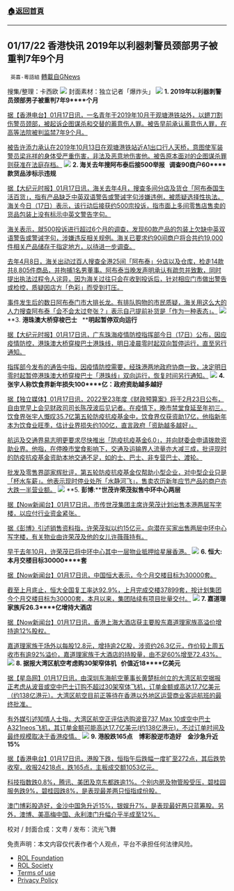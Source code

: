 ###  [:house:返回首頁](https://github.com/ourhimalayas/txt)
---


## 01/17/22 香港快讯 2019年以利器刺警员颈部男子被重判7年9个月
` 英喜-粵語組` [轉載自GNews](https://gnews.org/zh-hans/1871639/)

搜集/整理：卡西欧
![](https://assets.gnews.org/wp-content/uploads/2022/01/0117fenmian.jpg)
封面素材：独立记者「爆炸头」
![](https://assets.gnews.org/wp-content/uploads/2022/01/Screen-Shot-2022-01-17-at-8.48.12-AM.png)
**1. 2019****年以利器刺警员颈部男子被重判****7****年****9****个月**

[据【香港电台】01月17日讯，一名青年于2019年10月于观塘港铁站外，以鎅刀割伤警员颈部，被起诉企图谋杀和交替的蓄意伤人罪。被告早前承认蓄意伤人罪，在高等法院被判监禁7年9个月。](https://news.rthk.hk/rthk/ch/component/k2/1629239-20220117.htm?spTabChangeable=0)

[被告许添力承认在2019年10月13日在观塘港铁站近A1出口行人天桥，意图使军装警员梁兆祥的身体受严重伤害，非法及恶意地伤害他。被告原本面对的企图谋杀罪则获准在法庭存档。](https://news.rthk.hk/rthk/ch/component/k2/1629239-20220117.htm?spTabChangeable=0)
![](https://assets.gnews.org/wp-content/uploads/2022/01/Screen-Shot-2022-01-17-at-8.48.22-AM.png)
**2. ****海关去年搜阿布泰后接****500****举报****   ****调查****90****商户****60****款货品涉标示违规**

[据【大纪元时报】01月17日讯，海关去年4月，搜查多间分店及货仓「阿布泰国生活百货」，指有产品缺乏中英双语警告或警诫字句涉嫌违例，被质疑选择性执法。海关今日（17日）表示，该行动后接获约500宗投诉，指市面上多间零售店售卖的货品包装上没有标示中英文警告字句。](https://hk.epochtimes.com/news/2022-01-17/71554117)

[海关表示，就500投诉进行超过6个月的调查，发现60款产品的包装上欠缺中英双语警告或警诫字句，涉嫌违反相关规例。海关已要求约90间商户将合共约19,000件相关产品储存于指定地方，以待进一步调查。](https://hk.epochtimes.com/news/2022-01-17/71554117)

[去年4月8日，海关出动过百人搜查全港25间「阿布泰」分店以及仓库，检走14款共8,805件商品，并拘捕1名男董事。阿布泰当晚发声明承认有疏忽并致歉，同时提出执法过程令人诧异，因为海关过往只会在收到投诉后，针对相应门市做出警告或检控，质疑因店方「色彩」而受到打压。](https://hk.epochtimes.com/news/2022-01-17/71554117)

[事件发生后的数日阿布泰门市大排长龙。有排队购物的市民质疑，海关用这么大的人力搜查阿布泰「会不会太过夸张？」表示自己提前补货是「作为一种表态」。](https://hk.epochtimes.com/news/2022-01-17/71554117)
![](https://assets.gnews.org/wp-content/uploads/2022/01/Screen-Shot-2022-01-17-at-8.48.37-AM.png)
**3. ****港珠澳大桥穿梭巴士****   ****明起暂停双向运行**

[据【大纪元时报】01月17日讯，广东珠海疫情防控指挥部今日（17日）公布，因应疫情防控，港珠澳大桥穿梭巴士港珠线，明日凌晨零时起双向暂停运行，直至另行通知。](https://hk.epochtimes.com/news/2022-01-17/52751735)

[指挥部今发布的通告中指，因疫情防控需要，经珠港两地政府协商一致，决定明日零时起暂停港珠澳大桥穿梭巴士「港珠线」双向运行，恢复时间另行通知。](https://hk.epochtimes.com/news/2022-01-17/52751735)
![](https://assets.gnews.org/wp-content/uploads/2022/01/Screen-Shot-2022-01-17-at-8.48.48-AM.png)
**4. ****张宇人称饮食界新年损失****100****亿：政府资助越多越好**

[据【独立媒体】01月17日讯，2022至23年度《财政预算案》将于2月23日公布，自由党早上会见财政司司长陈茂波后见记者。在疫情下，晚市禁堂食延至年初三。饮食界张宇人慨叹35.7亿第五轮防疫抗疫基金中，饮食界仅获资助17亿，他指新年本为饮食业旺季，估计业界损失约100亿，直言政府「资助越多越好」。](https://www.inmediahk.net/node/政經/張宇人稱飲食界新年損失100億：政府資助越多越好)

[航运及交通界易志明更要求尽快推出「防疫抗疫基金6.0」，并向财委会申请拨款资助业界。他指，在停晚市堂食影响下，交通及运输界人流量亦大减三成，批评现时的防疫抗疫基金资助本地交通不足，如的士、巴士、非专营巴士、渡轮。](https://www.inmediahk.net/node/政經/張宇人稱飲食界新年損失100億：政府資助越多越好)

[批发及零售界邵家辉批评，第五轮防疫抗疫基金仅帮助小型企业，对中型企业只是「杯水车薪」。他表示现时停业处所「水静河飞」，售卖农历新年应节产品的商户亦大跌一半营业额。](https://www.inmediahk.net/node/政經/張宇人稱飲食界新年損失100億：政府資助越多越好)
![](https://assets.gnews.org/wp-content/uploads/2022/01/Screen-Shot-2022-01-17-at-8.49.00-AM.png)
**5. ****彭博****:****世茂许荣茂拟售中环中心两层**

[据【Now新闻台】01月17日讯，市传世茂集团主席许荣茂计划出售本港两层写字楼，以应付行业资金紧张。](https://news.now.com/home/finance/player?newsId=463526)

[据《彭博》引述销售资料指，许荣茂拟以约15亿元，向潜在买家出售两层中环中心写字楼，有关物业由许荣茂及他的女儿许薇薇持有。](https://news.now.com/home/finance/player?newsId=463526)

[早于去年10月，许荣茂已将中环中心其中一层物业抵押给星展香港。](https://news.now.com/home/finance/player?newsId=463526)
![](https://assets.gnews.org/wp-content/uploads/2022/01/Screen-Shot-2022-01-17-at-8.49.17-AM.png)
**6. ****恒大****:****本月交楼目标****30000****套**

[据【Now新闻台】01月17日讯，中国恒大表示，今个月交楼目标为30000套。](https://news.now.com/home/finance/player?newsId=463501)

[截至上月底止，恒大全国复工率达92.9%，上月完成交楼37899套，按计划集团今个月交楼目标为30000套，本月以来，集团陆续有项目批量交付。](https://news.now.com/home/finance/player?newsId=463501)
![](https://assets.gnews.org/wp-content/uploads/2022/01/Screen-Shot-2022-01-17-at-8.49.27-AM.png)
**7. ****嘉道理家族斥****26.3****亿增持大酒店**

[据【Now新闻台】01月17日讯，香港上海大酒店获主要股东嘉道理家族高溢价增持逾12%股权。](https://news.now.com/home/finance/player?newsId=463479)

[嘉道理家族于场外以每股12.8元，增持逾2亿股，涉资约26.3亿元，作价较上周五收市有逾92%溢价，嘉道理家族于大酒店的持股量，由不足60%增至72.43%。](https://news.now.com/home/finance/player?newsId=463479)
![](https://assets.gnews.org/wp-content/uploads/2022/01/Screen-Shot-2022-01-17-at-8.49.36-AM.png)
**8. ****据报大湾区航空考虑购****30****架窄体机****   ****价值近****18****亿美元**

[据【星岛网】01月17日讯，由深圳东海航空董事长黄楚标创立的大湾区航空据报正考虑从波音或空中巴士订购不超过30架窄体飞机，订单金额或高达17.7亿美元（约138亿港元）。大湾区航空目前正等待在香港以外地区运营商业客运航班的最终批准。](https://www.singtaousa.com/2022-01-17/據報大灣區航空考慮購30架窄體機-價值近18億美元/3877708)

[有外媒引述知情人士指，大湾区航空正评估选购波音737 Max 10或空中巴士A321neos飞机，其订单金额可能高达17.7亿美元(约138亿港元)，不过订单时间及最终规模取决于香港疫情。](https://www.singtaousa.com/2022-01-17/據報大灣區航空考慮購30架窄體機-價值近18億美元/3877708)
![](https://assets.gnews.org/wp-content/uploads/2022/01/Screen-Shot-2022-01-17-at-8.49.53-AM.png)
**9. ****港股跌****165****点　博彩股逆市造好　金沙急升近****15%**

[据【香港电台】01月17日讯，港股下跌，恒指午后跌幅一度扩至272点，其后跌势收窄，收报24218点，跌165点，主板成交额1053亿元。](https://news.rthk.hk/rthk/ch/component/k2/1629232-20220117.htm?spTabChangeable=0)

[科技指数跌0.8%，腾讯、美团及京东都跌逾1%。个别内房及物管股受压，碧桂园服务跌9%，碧桂园跌8%，是表现最差两只恒指成份股。](https://news.rthk.hk/rthk/ch/component/k2/1629232-20220117.htm?spTabChangeable=0)

[澳门博彩股造好，金沙中国急升近15%，银娱升7%，是表现最好两只蓝筹股。另外，澳博、美高梅中国、永利澳门升幅介乎半成至12%。](https://news.rthk.hk/rthk/ch/component/k2/1629232-20220117.htm?spTabChangeable=0)

校对 / 封面合成：文粤 / 发布：流光飞舞

 

免责声明：本文内容仅代表作者个人观点，平台不承担任何法律风险。

- [ROL Foundation](https://rolfoundation.org/)
- [ROL Society](https://rolsociety.org/)
- [Terms of use](https://gnews.org/terms-of-use-3/)
- [Privacy Policy](https://gnews.org/privacy-policy/)
